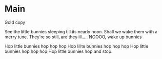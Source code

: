 # Main
Gold copy

See the little bunnies sleeping till its nearly noon. Shall we wake them with a merry tune. 
They're so still, are they ill.....
NOOOO, wake up bunnies

Hop little bunnies hop hop hop
Hop lillte bunnies hop hop hop
Hop little bunnies hop hop hop
Hop little bunnies hop and stop.
